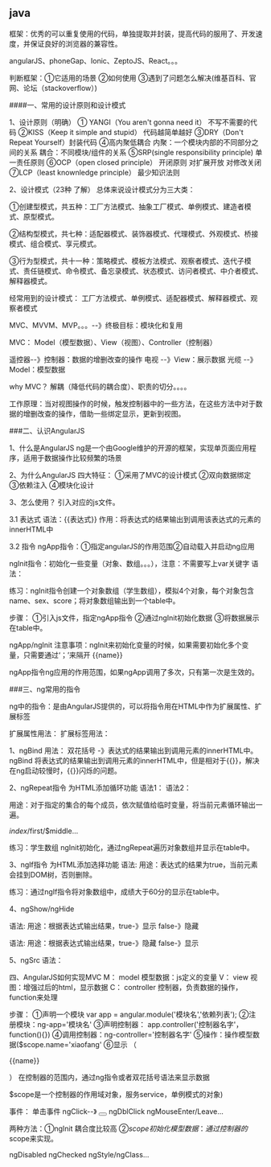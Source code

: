 
## java

框架：优秀的可以重复使用的代码，单独提取并封装，提高代码的服用了、开发速度，并保证良好的浏览器的兼容性。

angularJS、phoneGap、Ionic、ZeptoJS、React。。。

判断框架：①它适用的场景 ②如何使用 ③遇到了问题怎么解决(维基百科、官网、论坛（stackoverflow）)


####一、常用的设计原则和设计模式

1、设计原则（明确）
① YANGI（You aren't gonna need it） 不写不需要的代码
②KISS（Keep it simple and stupid） 代码越简单越好
③DRY（Don't Repeat Yourself）封装代码
④高内聚低耦合
内聚：一个模块内部的不同部分之间的关系
耦合：不同模块/组件的关系
⑤SRP(single responsibility principle) 单一责任原则
⑥OCP（open closed principle） 开闭原则
对扩展开放 对修改关闭
⑦LCP（least knownledge principle） 最少知识法则


2、设计模式（23种 了解）
总体来说设计模式分为三大类：

①创建型模式，共五种：工厂方法模式、抽象工厂模式、单例模式、建造者模式、原型模式。

②结构型模式，共七种：适配器模式、装饰器模式、代理模式、外观模式、桥接模式、组合模式、享元模式。

③行为型模式，共十一种：策略模式、模板方法模式、观察者模式、迭代子模式、责任链模式、命令模式、备忘录模式、状态模式、访问者模式、中介者模式、解释器模式。


经常用到的设计模式：
工厂方法模式、单例模式、适配器模式、解释器模式、观察者模式

MVC、MVVM、MVP。。。--》终极目标：模块化和复用

MVC：
Model（模型数据）、View（视图）、Controller（控制器）

遥控器--》控制器：数据的增删改查的操作
电视 --》View：展示数据
光缆 --》Model：模型数据

why MVC？
解耦（降低代码的耦合度）、职责的切分。。。。

工作原理：当对视图操作的时候，触发控制器中的一些方法，在这些方法中对于数据的增删改查的操作，借助一些绑定显示，更新到视图。


###二、认识AngularJS

1、什么是AngularJS
ng是一个由Google维护的开源的框架，实现单页面应用程序，适用于数据操作比较频繁的场景

2、为什么AngularJS
四大特征：
①采用了MVC的设计模式
②双向数据绑定
③依赖注入
④模块化设计

3、怎么使用？
引入对应的js文件。

3.1 表达式
语法：{{表达式}}
作用：将表达式的结果输出到调用该表达式的元素的innerHTML中

3.2 指令
ngApp指令：①指定angularJS的作用范围②自动载入并启动ng应用

ngInit指令：初始化一些变量（对象、数组。。。），注意：不需要写上var关键字
语法：<ANY ng-init=""></ANY>

练习：ngInit指令创建一个对象数组（学生数组），模拟4个对象，每个对象包含name、sex、score；将对象数组输出到一个table中。

步骤：
①引入js文件，指定ngApp指令
②通过ngInit初始化数据
③将数据展示在table中。



ngApp/ngInit
注意事项：ngInit来初始化变量的时候，如果需要初始化多个变量，只需要通过‘；’来隔开
<span ng-init="name='lucy';age=20">{{name}}</span>

ngApp指令ng应用的作用范围，如果ngApp调用了多次，只有第一次是生效的。

###三、ng常用的指令

ng中的指令：是由AngularJS提供的，可以将指令用在HTML中作为扩展属性、扩展标签

扩展属性用法：<ANY ng-xx=""></ANY>
扩展标签用法：<ngView></ngView>

1、ngBind
用法： <ANY ng-bind=“”></ANY>
双花括号 -》表达式的结果输出到调用元素的innerHTML中。
ngBind 将表达式的结果输出到调用元素的innerHTML中，但是相对于{{}}，解决在ng启动较慢时，{{}}闪烁的问题。

2、ngRepeat指令
为HTML添加循环功能
语法1：<ANY ng-repeat="临时变量 in 集合"></ANY>
语法2：<ANY ng-repeat="（下标变量名，值变量名） in 集合"></ANY>

用途：对于指定的集合的每个成员，依次赋值给临时变量，将当前元素循环输出一遍。

$index/$first/$middle...

练习：学生数组 ngInit初始化，通过ngRepeat遍历对象数组并显示在table中。

3、ngIf指令
为HTML添加选择功能
语法:<ANY ng-if="表达式"></ANY>
用途：表达式的结果为true，当前元素会挂到DOM树，否则删除。

练习：通过ngIf指令将对象数组中，成绩大于60分的显示在table中。

4、ngShow/ngHide

语法:<ANY ng-show="表达式"></ANY>
用途：根据表达式输出结果，true-》显示 false-》隐藏


语法:<ANY ng-hide="表达式"></ANY>
用途：根据表达式输出结果，true-》隐藏  false-》显示

5、ngSrc 
语法：<img ng-src='{{url}}'/>


四、AngularJS如何实现MVC
M： model 模型数据：js定义的变量
V： view 视图：增强过后的html，显示数据
C： controller 控制器，负责数据的操作，function来处理


步骤：
①声明一个模块
var app = angular.module('模块名','依赖列表');
②注册模块：ng-app='模块名'
③声明控制器： app.controller('控制器名字'，function(){})
④调用控制器：ng-controller='控制器名字'
⑤操作：操作模型数据($scope.name='xiaofang'
⑥显示 （<p>{{name}}</p>）
在控制器的范围内，通过ng指令或者双花括号语法来显示数据


$scope是一个控制器的作用域对象，服务service，单例模式的对象)

事件：
单击事件 ngClick--》  <button ng-click='show()'></button>
ngDblClick
ngMouseEnter/Leave...

两种方法：①ngInit 耦合度比较高 ②$scope
初始化模型数据：通过控制器的$scope来实现。

ngDisabled
ngChecked
ngStyle/ngClass...















































